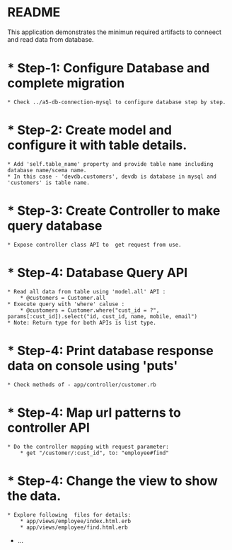 # README

This application demonstrates the minimun required artifacts to conneect and read data from database.

# * Step-1: Configure Database and complete migration
    * Check ../a5-db-connection-mysql to configure database step by step.

# * Step-2: Create model and configure it with table details.
    * Add 'self.table_name' property and provide table name including database name/scema name.
    * In this case - 'devdb.customers', devdb is database in mysql and 'customers' is table name.

# * Step-3: Create Controller to make query database
    * Expose controller class API to  get request from use.

# * Step-4: Database Query API
    * Read all data from table using 'model.all' API : 
        * @customers = Customer.all 
    * Execute query with 'where' caluse : 
        * @customers = Customer.where("cust_id = ?", params[:cust_id]).select("id, cust_id, name, mobile, email")
    * Note: Return type for both APIs is list type.

# * Step-4: Print database response data on console using 'puts'
    * Check methods of - app/controller/customer.rb

# * Step-4: Map url patterns to controller API
    * Do the controller mapping with request parameter:
        * get "/customer/:cust_id", to: "employee#find"

# * Step-4: Change the view to show the data.
    * Explore following  files for details:
        * app/views/employee/index.html.erb
        * app/views/employee/find.html.erb

* ...
